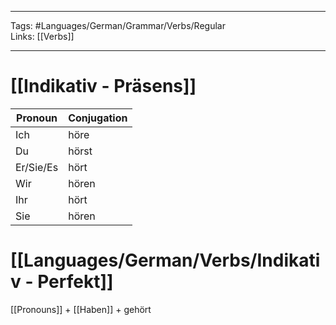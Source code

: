 ___
Tags: #Languages/German/Grammar/Verbs/Regular  
Links: [[Verbs]]
___
# [[Indikativ - Präsens]]
Pronoun|Conjugation
------------ | ------------
Ich | höre
Du | hörst
Er/Sie/Es | hört
Wir | hören
Ihr | hört
Sie | hören


# [[Languages/German/Verbs/Indikativ - Perfekt]]
[[Pronouns]] + [[Haben]] + gehört
